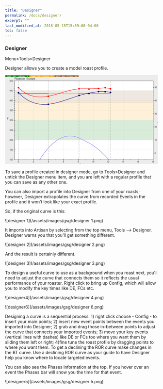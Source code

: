 ```yaml
---
title: "Designer"
permalink: /docs/designer/
excerpt: ""
last_modified_at: 2018-05-15T15:59:00-04:00
toc: false
---
```


### Designer

Menu>Tools>Designer

Designer allows you to create a model roast profile.

![designer](/assets/images/gsg/Designer.png)

To save a profile created in designer mode, go to Tools>Designer and untick the Designer menu item, and you are left with a regular profile that you can save as any other one.

 You can also import a profile into Designer from one of your roasts; however, Designer extrapolates the curve from recorded Events in the profile and it won’t look like your exact profile.  

So, if the original curve is this:

![designer 1](/assets/images/gsg/designer 1.png)

It imports into Artisan by selecting from the top menu, Tools --> Designer. Designer warns you that you'll get something different.

![designer 2](/assets/images/gsg/designer 2.png)

And the result is certainly different.

![designer 3](/assets/images/gsg/designer 3.png)

To design a useful curve to use as a background when you roast next, you'll need to adjust the curve that connects them so it reflects the usual performance of your roaster. Right click to bring up Config, which will allow you to modify the key times like DE, FCs etc.   

![designer4](/assets/images/gsg/designer 4.png)

![designer6](/assets/images/gsg/designer 6.png)


Designing a curve is a sequential process: 1) right click choose - Config - to insert your main points; 2) insert new event points between the events you imported into Designer; 2) grab and drag those in-between points to adjust the curve that connects your imported events; 3) move your key events (vertical lines with dashes) like DE or FCs too where you want them by sliding them left or right; 4)fine tune the roast profile by dragging points to where you want them.  To get a declining the ROR curve make changes in the BT curve. Use a declining ROR curve as your guide to have Designer help you know where to locate targeted events.  

You can also see the Phases information at the top.  If you hover over an event the Phases bar will show you the time for that event.  

![designer5](/assets/images/gsg/designer 5.png)

